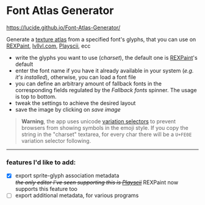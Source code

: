 # Font Atlas Generator

<https://lucide.github.io/Font-Atlas-Generator/>

Generate a [texture atlas](https://en.wikipedia.org/wiki/Texture_atlas) from a specified font's glyphs, that you can use on [REXPaint](https://www.gridsagegames.com/rexpaint/), [lvllvl.com](https://lvllvl.com/), [Playscii](http://vectorpoem.com/playscii/), ecc

* write the glyphs you want to use (*charset*), the default one is [REXPaint](https://www.gridsagegames.com/rexpaint/)'s default
* enter the font name if you have it already available in your system (*e.g. it's installed*), otherwise, you can load a font file
* you can define an arbitrary amount of fallback fonts in the corresponding fields regulated by the *Fallback fonts* spinner. The usage is top to bottom.
* tweak the settings to achieve the desired layout
* save the image by clicking on *save image*

> **Warning**, the app uses unicode [variation selectors](https://en.wikipedia.org/wiki/Variation_Selectors_(Unicode_block)) to prevent browsers from showing symbols in the emoji style. If you copy the string in the "charset" textarea, for every char there will be a `U+FE0E` variation selector following.

---

### features I'd like to add:

* [x] export sprite-glyph association metadata\
  ~~*the only editor I've seen supporting this is [Playscii](http://vectorpoem.com/playscii/)*~~ REXPaint now supports this feature too
* [ ] export additional metadata, for various programs
